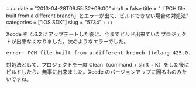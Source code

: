 +++
date = "2013-04-28T09:55:32+09:00"
draft = false
title = "「PCH file built from a different branch」とエラーが出て、ビルドできない場合の対処法"
categories = ["iOS SDK"]
slug = "5734"
+++

Xcode を 4.6.2 にアップデートした後に、今までビルド出来ていたプロジェクトが出来なくなりました。次のようなエラーでした。

<pre class="prettyprint">error: PCH file built from a different branch ((clang-425.0.27)) than the compiler ((clang-425.0.28))
</pre>

対処法として、プロジェクトを一度 Clean（command + shift + K）をした後にビルドしたら、無事に出来ました。Xcode のバージョンアップに因るものみたいですね。
